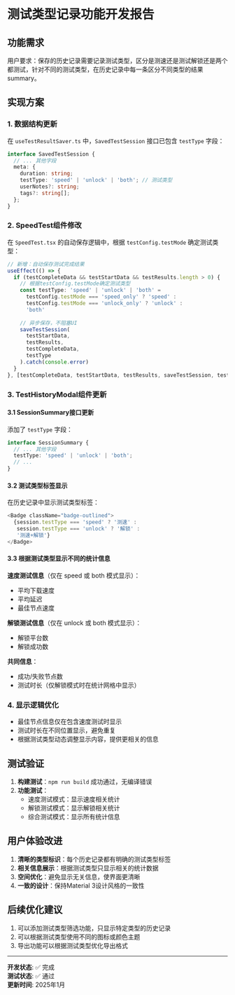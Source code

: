 # 测试类型记录功能开发报告

## 功能需求
用户要求：保存的历史记录需要记录测试类型，区分是测速还是测试解锁还是两个都测试，针对不同的测试类型，在历史记录中每一条区分不同类型的结果summary。

## 实现方案

### 1. 数据结构更新
在 `useTestResultSaver.ts` 中，`SavedTestSession` 接口已包含 `testType` 字段：
```typescript
interface SavedTestSession {
  // ... 其他字段
  meta: {
    duration: string;
    testType: 'speed' | 'unlock' | 'both'; // 测试类型
    userNotes?: string;
    tags?: string[];
  };
}
```

### 2. SpeedTest组件修改
在 `SpeedTest.tsx` 的自动保存逻辑中，根据 `testConfig.testMode` 确定测试类型：

```typescript
// 新增：自动保存测试完成结果
useEffect(() => {
  if (testCompleteData && testStartData && testResults.length > 0) {
    // 根据testConfig.testMode确定测试类型
    const testType: 'speed' | 'unlock' | 'both' = 
      testConfig.testMode === 'speed_only' ? 'speed' :
      testConfig.testMode === 'unlock_only' ? 'unlock' : 
      'both'
    
    // 异步保存，不阻塞UI
    saveTestSession(
      testStartData,
      testResults,
      testCompleteData,
      testType
    ).catch(console.error)
  }
}, [testCompleteData, testStartData, testResults, saveTestSession, testConfig.testMode])
```

### 3. TestHistoryModal组件更新

#### 3.1 SessionSummary接口更新
添加了 `testType` 字段：
```typescript
interface SessionSummary {
  // ... 其他字段
  testType: 'speed' | 'unlock' | 'both';
  // ...
}
```

#### 3.2 测试类型标签显示
在历史记录中显示测试类型标签：
```typescript
<Badge className="badge-outlined">
  {session.testType === 'speed' ? '测速' : 
   session.testType === 'unlock' ? '解锁' : 
   '测速+解锁'}
</Badge>
```

#### 3.3 根据测试类型显示不同的统计信息

**速度测试信息**（仅在 speed 或 both 模式显示）：
- 平均下载速度
- 平均延迟
- 最佳节点速度

**解锁测试信息**（仅在 unlock 或 both 模式显示）：
- 解锁平台数
- 解锁成功数

**共同信息**：
- 成功/失败节点数
- 测试时长（仅解锁模式时在统计网格中显示）

### 4. 显示逻辑优化
- 最佳节点信息仅在包含速度测试时显示
- 测试时长在不同位置显示，避免重复
- 根据测试类型动态调整显示内容，提供更相关的信息

## 测试验证
1. **构建测试**：`npm run build` 成功通过，无编译错误
2. **功能测试**：
   - 速度测试模式：显示速度相关统计
   - 解锁测试模式：显示解锁相关统计
   - 综合测试模式：显示所有统计信息

## 用户体验改进
1. **清晰的类型标识**：每个历史记录都有明确的测试类型标签
2. **相关信息展示**：根据测试类型只显示相关的统计数据
3. **空间优化**：避免显示无关信息，使界面更清晰
4. **一致的设计**：保持Material 3设计风格的一致性

## 后续优化建议
1. 可以添加测试类型筛选功能，只显示特定类型的历史记录
2. 可以根据测试类型使用不同的图标或颜色主题
3. 导出功能可以根据测试类型优化导出格式

---
**开发状态**: ✅ 完成  
**测试状态**: ✅ 通过  
**更新时间**: 2025年1月